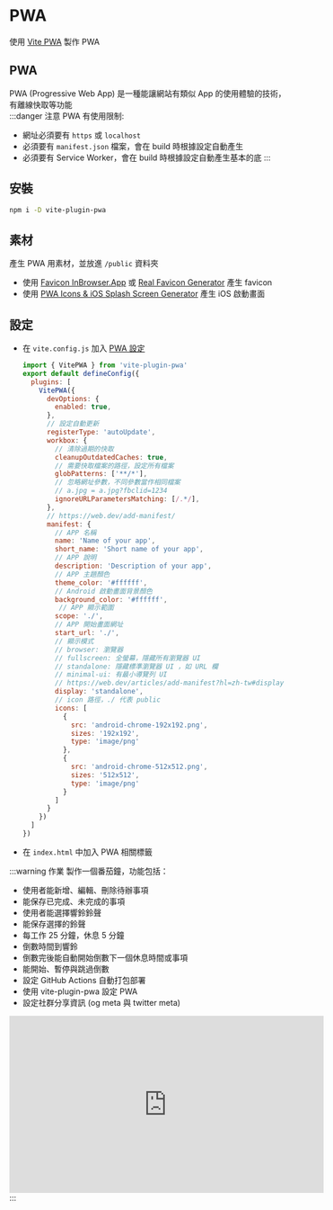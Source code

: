 # PWA
使用 [Vite PWA](https://vite-pwa-org.netlify.app/) 製作 PWA

## PWA
PWA (Progressive Web App) 是一種能讓網站有類似 App 的使用體驗的技術，有離線快取等功能  
:::danger 注意
PWA 有使用限制:
- 網址必須要有 `https` 或 `localhost`
- 必須要有 `manifest.json` 檔案，會在 build 時根據設定自動產生
- 必須要有 Service Worker，會在 build 時根據設定自動產生基本的底
:::

## 安裝
```bash
npm i -D vite-plugin-pwa
```

## 素材
產生 PWA 用素材，並放進 `/public` 資料夾
- 使用 [Favicon InBrowser.App](https://favicon.inbrowser.app/tools/favicon-generator) 或 [Real Favicon Generator](https://realfavicongenerator.net/) 產生 favicon
- 使用 [PWA Icons & iOS Splash Screen Generator](https://progressier.com/pwa-icons-and-ios-splash-screen-generator) 產生 iOS 啟動畫面

## 設定
- 在 `vite.config.js` 加入 [PWA 設定](https://web.dev/add-manifest/)
  ```js
  import { VitePWA } from 'vite-plugin-pwa'
  export default defineConfig({
    plugins: [
      VitePWA({
        devOptions: {
          enabled: true,
        },
        // 設定自動更新
        registerType: 'autoUpdate',
        workbox: {
          // 清除過期的快取
          cleanupOutdatedCaches: true,
          // 需要快取檔案的路徑，設定所有檔案
          globPatterns: ['**/*'],
          // 忽略網址參數，不同參數當作相同檔案
          // a.jpg = a.jpg?fbclid=1234
          ignoreURLParametersMatching: [/.*/],
        },
        // https://web.dev/add-manifest/
        manifest: {
          // APP 名稱
          name: 'Name of your app',
          short_name: 'Short name of your app',
          // APP 說明
          description: 'Description of your app',
          // APP 主題顏色
          theme_color: '#ffffff',
          // Android 啟動畫面背景顏色
          background_color: '#ffffff',
           // APP 顯示範圍
          scope: './',
          // APP 開始畫面網址
          start_url: './',
          // 顯示模式
          // browser: 瀏覽器
          // fullscreen: 全螢幕，隱藏所有瀏覽器 UI
          // standalone: 隱藏標準瀏覽器 UI ，如 URL 欄
          // minimal-ui: 有最小導覽列 UI
          // https://web.dev/articles/add-manifest?hl=zh-tw#display
          display: 'standalone',
          // icon 路徑，./ 代表 public
          icons: [
            {
              src: 'android-chrome-192x192.png',
              sizes: '192x192',
              type: 'image/png'
            },
            {
              src: 'android-chrome-512x512.png',
              sizes: '512x512',
              type: 'image/png'
            }
          ]
        }
      })
    ]
  })
  ```
- 在 `index.html` 中加入 PWA 相關標籤

:::warning 作業
製作一個番茄鐘，功能包括：
- 使用者能新增、編輯、刪除待辦事項
- 能保存已完成、未完成的事項
- 使用者能選擇響鈴鈴聲
- 能保存選擇的鈴聲
- 每工作 25 分鐘，休息 5 分鐘
- 倒數時間到響鈴
- 倒數完後能自動開始倒數下一個休息時間或事項
- 能開始、暫停與跳過倒數
- 設定 GitHub Actions 自動打包部署
- 使用 vite-plugin-pwa 設定 PWA
- 設定社群分享資訊 (og meta 與 twitter meta)

<iframe width="560" height="315" src="https://www.youtube.com/embed/BdwdENBrk2c" frameborder="0" allow="accelerometer; autoplay; clipboard-write; encrypted-media; gyroscope; picture-in-picture" allowfullscreen></iframe>  
:::
